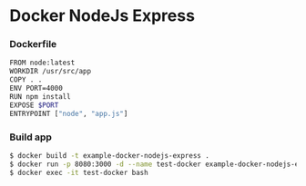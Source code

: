 # Docker NodeJs Express

### Dockerfile

```sh
FROM node:latest
WORKDIR /usr/src/app
COPY . .
ENV PORT=4000
RUN npm install
EXPOSE $PORT
ENTRYPOINT ["node", "app.js"]
```
### Build app

```sh
$ docker build -t example-docker-nodejs-express .
$ docker run -p 8080:3000 -d --name test-docker example-docker-nodejs-express
$ docker exec -it test-docker bash
```
